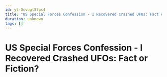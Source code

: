 ```yaml
---
id: yt-DcvuglS7ps4
title: "US Special Forces Confession - I Recovered Crashed UFOs: Fact or Fiction?",published_at: unknown
duration: unknown
tags: []
---
```


# US Special Forces Confession - I Recovered Crashed UFOs: Fact or Fiction?
